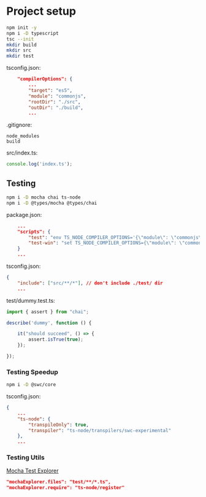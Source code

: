 # Project setup

```bash
npm init -y
npm i -D typescript
tsc --init
mkdir build
mkdir src
mkdir test
```

tsconfig.json:
```json
	"compilerOptions": {
		...
		"target": "es5",
		"module": "commonjs",
		"rootDir": "./src",
		"outDir": "./build",
		...
```

.gitignore:
```
node_modules
build
```

src/index.ts:
```typescript
console.log('index.ts');
```

## Testing

```bash
npm i -D mocha chai ts-node
npm i -D @types/mocha @types/chai
```

package.json:
```json
	...
	"scripts": {
		"test": "env TS_NODE_COMPILER_OPTIONS='{\"module\": \"commonjs\"}' mocha -r ts-node/register 'test/**/*.test.ts'",
		"test-win": "set TS_NODE_COMPILER_OPTIONS={\"module\": \"commonjs\" } && mocha -r ts-node/register 'test/**/*.test.ts'"
	}
	...
```

tsconfig.json:
```json
{
	"include": ["src/**/*"], // don't include ./test/ dir
	...
```

test/dummy.test.ts:
```typescript
import { assert } from "chai";

describe('dummy', function () {

	it("should succeed", () => {
		assert.isTrue(true);
	});

});
```

### Testing Speedup

```bash
npm i -D @swc/core
```

tsconfig.json:
```json
{
	...
	"ts-node": {
		"transpileOnly": true,
		"transpiler": "ts-node/transpilers/swc-experimental"
	},
	...
```

### Testing Utils

[Mocha Test Explorer](https://marketplace.visualstudio.com/items?itemName=hbenl.vscode-mocha-test-adapter)

```json
"mochaExplorer.files": "test/**/*.ts",
"mochaExplorer.require": "ts-node/register"
```
